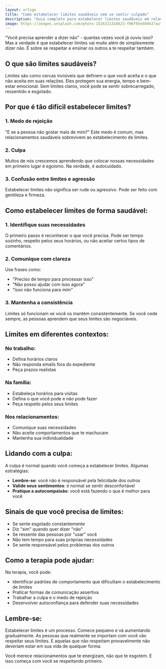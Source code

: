 ```yaml
---
layout: artigo
title: "Como estabelecer limites saudáveis sem se sentir culpado"
description: "Guia completo para estabelecer limites saudáveis em relacionamentos e vida pessoal"
image: https://images.unsplash.com/photo-1516321318423-f06f85e504b3?auto=format&fit=crop&w=800&q=80
---
```


"Você precisa aprender a dizer não" - quantas vezes você já ouviu isso? Mas a verdade é que estabelecer limites vai muito além de simplesmente dizer não. É sobre se respeitar e ensinar os outros a te respeitar também.

## O que são limites saudáveis?

Limites são como cercas invisíveis que definem o que você aceita e o que não aceita em suas relações. Eles protegem sua energia, tempo e bem-estar emocional. Sem limites claros, você pode se sentir sobrecarregado, ressentido e esgotado.

## Por que é tão difícil estabelecer limites?

### 1. Medo de rejeição

"E se a pessoa não gostar mais de mim?" Este medo é comum, mas relacionamentos saudáveis sobrevivem ao estabelecimento de limites.

### 2. Culpa

Muitos de nós crescemos aprendendo que colocar nossas necessidades em primeiro lugar é egoísmo. Na verdade, é autocuidado.

### 3. Confusão entre limites e agressão

Estabelecer limites não significa ser rude ou agressivo. Pode ser feito com gentileza e firmeza.

## Como estabelecer limites de forma saudável:

### 1. Identifique suas necessidades

O primeiro passo é reconhecer o que você precisa. Pode ser tempo sozinho, respeito pelos seus horários, ou não aceitar certos tipos de comentários.

### 2. Comunique com clareza

Use frases como:

- "Preciso de tempo para processar isso"
- "Não posso ajudar com isso agora"
- "Isso não funciona para mim"

### 3. Mantenha a consistência

Limites só funcionam se você os mantém consistentemente. Se você cede sempre, as pessoas aprendem que seus limites são negociáveis.

## Limites em diferentes contextos:

### No trabalho:

- Defina horários claros
- Não responda emails fora do expediente
- Peça prazos realistas

### Na família:

- Estabeleça horários para visitas
- Defina o que você pode e não pode fazer
- Peça respeito pelos seus limites

### Nos relacionamentos:

- Comunique suas necessidades
- Não aceite comportamentos que te machucam
- Mantenha sua individualidade

## Lidando com a culpa:

A culpa é normal quando você começa a estabelecer limites. Algumas estratégias:

- **Lembre-se**: você não é responsável pela felicidade dos outros
- **Valide seus sentimentos**: é normal se sentir desconfortável
- **Pratique a autocompaixão**: você está fazendo o que é melhor para você

## Sinais de que você precisa de limites:

- Se sente esgotado constantemente
- Diz "sim" quando quer dizer "não"
- Se ressente das pessoas por "usar" você
- Não tem tempo para suas próprias necessidades
- Se sente responsável pelos problemas dos outros

## Como a terapia pode ajudar:

Na terapia, você pode:

- Identificar padrões de comportamento que dificultam o estabelecimento de limites
- Praticar formas de comunicação assertiva
- Trabalhar a culpa e o medo de rejeição
- Desenvolver autoconfiança para defender suas necessidades

## Lembre-se:

Estabelecer limites é um processo. Comece pequeno e vá aumentando gradualmente. As pessoas que realmente se importam com você vão respeitar seus limites. E aquelas que não respeitam provavelmente não deveriam estar em sua vida de qualquer forma.

Você merece relacionamentos que te energizam, não que te esgotem. E isso começa com você se respeitando primeiro.
